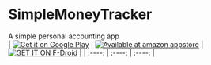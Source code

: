 # SimpleMoneyTracker
A simple personal accounting app  
| [![Get it on Google Play](https://play.google.com/intl/en_us/badges/images/generic/en-play-badge.png "Get it on Google Play")](https://play.google.com/store/apps/details?id=com.xvzan.simplemoneytracker) | [![Available at amazon appstore](https://images-na.ssl-images-amazon.com/images/G/01/mobile-apps/devportal2/res/images/amazon-appstore-badge-english-white.png "Available at amazon appstore")](http://www.amazon.com/gp/mas/dl/android?p=com.xvzan.simplemoneytracker) | [![GET IT ON F-Droid](http://fdroid.gitlab.io/artwork/badge/get-it-on.png "GET IT ON F-Droid")](https://www.f-droid.org/packages/com.xvzan.simplemoneytracker/) |
| :----: | :----: | :----: |
